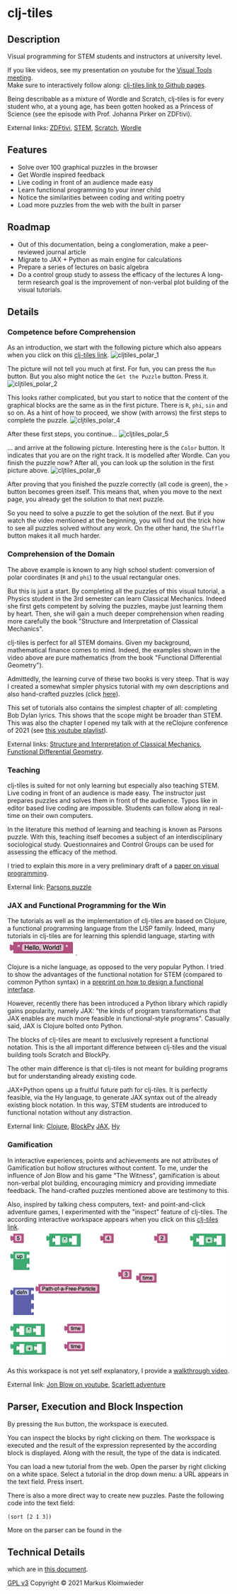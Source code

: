 # clj-tiles
## Description
Visual programming for STEM students and instructors at university level.

If you like videos, see my presentation on youtube for the [Visual Tools meeting](https://www.youtube.com/watch?v=m1HbWpWiTk4&t=506s).  
Make sure to interactively follow along: [clj-tiles link to Github pages](https://kloimhardt.github.io/cljtiles.html?page=FDG001).

Being describable as a mixture of Wordle and Scratch, clj-tiles is for every student who, at a young age, has been gotten hooked as a Princess of Science (see the episode with Prof. Johanna Pirker on ZDFtivi).

External links: [ZDFtivi](https://www.zdf.de/kinder/princess-of-science/diy-spielentwicklung-100.html), [STEM](https://en.wikipedia.org/wiki/Science,_technology,_engineering,_and_mathematics), [Scratch](https://scratch.mit.edu), [Wordle](https://www.nytimes.com/games/wordle/index.html)

## Features
* Solve over 100 graphical puzzles in the browser
* Get Wordle inspired feedback
* Live coding in front of an audience made easy
* Learn functional programming to your inner child
* Notice the similarities between coding and writing poetry
* Load more puzzles from the web with the built in parser

## Roadmap
* Out of this documentation, being a conglomeration, make a peer-reviewed journal article
* Migrate to JAX + Python as main engine for calculations
* Prepare a series of lectures on basic algebra
* Do a control group study to assess the efficacy of the lectures
A long-term research goal is the improvement of non-verbal plot building of the visual tutorials.

## Details

### Competence before Comprehension
As an introduction, we start with the following picture which also appears when you click on this [clj-tiles link](https://kloimhardt.github.io/cljtiles.html?org=https://raw.githubusercontent.com/kloimhardt/clj-tiles/master/public/org/sicm-book-vscheme-part1.org).
![cljtiles_polar_1](https://kloimhardt.github.io/blog/images/cljtiles_polar_1.png)

The picture will not tell you much at first. For fun, you can press the `Run` button. But you also might notice the `Get the Puzzle` button. Press it.
![cljtiles_polar_2](https://kloimhardt.github.io/blog/images/cljtiles_polar_2.png)

This looks rather complicated, but you start to notice that the content of the graphical blocks are the same as in the first picture. There is `R`, `phi`, `sin` and so on.
As a hint of how to proceed, we show (with arrows) the first steps to complete the puzzle.
![cljtiles_polar_4](https://kloimhardt.github.io/blog/images/cljtiles_polar_4.png)

After these first steps, you continue...
![cljtiles_polar_5](https://kloimhardt.github.io/blog/images/cljtiles_polar_5.png)

... and arrive at the following picture. Interesting here is the `Color` button. It indicates that you are on the right track. It is modelled after Wordle. Can you finish the puzzle now? After all, you can look up the solution in the first picture above.
![cljtiles_polar_6](https://kloimhardt.github.io/blog/images/cljtiles_polar_6.png)

After proving that you finished the puzzle correctly (all code is green), the   `>` button becomes green itself. This means that, when you move to the next page, you already get the solution to that next puzzle.

So you need to solve a puzzle to get the solution of the next. But if you watch the video mentioned at the beginning, you will find out the trick how to see all puzzles solved without any work. On the other hand, the `Shuffle` button makes it all much harder.

### Comprehension of the Domain
The above example is known to any high school student: conversion of polar coordinates (`R` and `phi`) to the usual rectangular ones.

But this is just a start. By completing all the puzzles of this visual tutorial, a Physics student in the 3rd semester can learn Classical Mechanics. Indeed she first gets competent by solving the puzzles, maybe just learning them by heart. Then, she will gain a much deeper comprehension when reading more carefully the book "Structure and Interpretation of Classical Mechanics".

clj-tiles is perfect for all STEM domains. Given my background, mathematical finance comes to mind. Indeed, the examples shown in the video above are pure mathematics (from the book "Functional Differential Geometry").

Admittedly, the learning curve of these two books is very steep. That is way I created a somewhat simpler physics tutorial with my own descriptions and also hand-crafted puzzles (click [here](https://kloimhardt.github.io/cljtiles.html?page=116)).

This set of tutorials also contains the simplest chapter of all: completing Bob Dylan lyrics. This shows that the scope might be broader than STEM. This was also the chapter I opened my talk with at the reClojure conference of 2021 (see [this youtube playlist](https://www.youtube.com/playlist?list=PLchX49hOw0Gapr28Gs4yUmJkuJWaRYXMn)).

External links: [Structure and Interpretation of Classical Mechanics](https://mitp-content-server.mit.edu/books/content/sectbyfn/books_pres_0/9579/sicm_edition_2.zip/chapter001.html), [Functional Differential Geometry](https://mitpress.mit.edu/books/functional-differential-geometry).

### Teaching
clj-tiles is suited for not only learning but especially also teaching STEM. Live coding in front of an audience is made easy. The instructor just prepares puzzles and solves them in front of the audience. Typos like in editor based live coding are impossible. Students can follow along in real-time on their own computers.

In the literature this method of learning and teaching is known as Parsons puzzle. With this, teaching itself becomes a subject of an interdisciplinary sociological study. Questionnaires and Control Groups can be used for assessing the efficacy of the method.

I tried to explain this more in a very preliminary draft of a [paper on visual programming](https://github.com/kloimhardt/werkbank/blob/master/latex/ga_pro_kla_mech.pdf).

External link: [Parsons puzzle](https://en.wikipedia.org/wiki/Parsons_problem)

### JAX and Functional Programming for the Win
The tutorials as well as the implementation of clj-tiles are based on Clojure, a functional programming language from the LISP family. Indeed, many tutorials in clj-tiles are for learning this splendid language, starting with ![hello](screenshots/hello_world.png).

Clojure is a niche language, as opposed to the very popular Python. I tried to show the advantages of the functional notation for STEM (compared to common Python syntax) in a [preprint on how to design a functional interface](https://arxiv.org/abs/2312.13295).

However, recently there has been introduced a Python library which rapidly gains popularity, namely JAX: "the kinds of program transformations that JAX enables are much more feasible in functional-style programs". Casually said, JAX is Clojure bolted onto Python.

The blocks of clj-tiles are meant to exclusively represent a functional notation. This is the all important difference between clj-tiles and the visual building tools Scratch and BlockPy.

The other main difference is that clj-tiles is not meant for building programs but for understanding already existing code.

JAX+Python opens up a fruitful future path for clj-tiles. It is perfectly feasible, via the Hy language, to generate JAX syntax out of the already existing block notation. In this way, STEM students are introduced to functional notation without any distraction.

External link: [Clojure](https://www.clojure.org), [BlockPy](https://think.cs.vt.edu/blockpy/) [JAX](https://jax.readthedocs.io/en/latest/jax-101/01-jax-basics.html#differences-from-numpy), [Hy](http://hylang.org)

### Gamification
In interactive experiences, points and achievements are not attributes of Gamification but hollow structures without content. To me, under the influence of Jon Blow and his game "The Witness", gamification is about non-verbal plot building, encouraging mimicry and providing immediate feedback. The hand-crafted puzzles mentioned above are testimony to this.

Also, inspired by talking chess computers, text- and point-and-click adventure games, I experimented with the "inspect" feature of clj-tiles. The according interactive workspace appears when you click on this [clj-tiles link](https://kloimhardt.github.io/cljtiles.html?page=freeparticle).
![freeparticle](screenshots/pendulum_begin.png)

As this workspace is not yet self explanatory, I provide a [walkthrough video](https://www.youtube.com/watch?v=DHcZkmXKp04).

External link: [Jon Blow on youtube](https://www.youtube.com/watch?v=qWFScmtiC44), [Scarlett adventure](https://games.zuderstorfer.com/Adventure_1_en.html)

## Parser, Execution and Block Inspection

By pressing the `Run` button, the workspace is executed.

You can inspect the blocks by right clicking on them. The workspace is executed and the result of the expression represented by the according block is displayed. Along with the result, the type of the data is indicated.

You can load a new tutorial from the web. Open the parser by right clicking on a white space. Select a tutorial in the drop down menu: a URL appears in the text field. Press insert.

There is also a more direct way to create new puzzles. Paste the following code into the text field:

```
(sort [2 1 3])
```

More on the parser can be found in the

## Technical Details
which are in [this document](screenshots/technical_details.md).

[GPL v3](LICENSE) Copyright © 2021 Markus Kloimwieder
